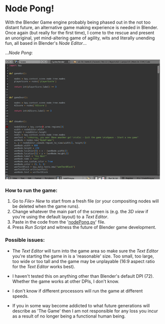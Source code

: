 # Node Pong!

With the Blender Game engine probably being phased out in the not too distant future, an alternative game making experience is needed in Blender. Once again (but really for the first time), I come to the rescue and present an unoriginal, yet mind-altering game of agility, wits and literally unending fun, all based in Blender's *Node Editor*...

...*Node Pong*:

![Node pong demo](nodePongDemo.gif)

### How to run the game:
    
1. Go to *File> New* to start from a fresh file (or your compositing nodes will be deleted when the game runs).
2. Change whatever the main part of the screen is (e.g. the *3D view* if you're using the default layout) to a *Text Editor*.
3. Paste in the code from the '[nodePong.py](nodePong.py)' file.
4. Press *Run Script* and witness the future of Blender game development.

### Possible issues:

+ The *Text Editor* will turn into the game area so make sure the *Text Editor* you're starting the game in is a 'reasonable' size. Too small, too large, too wide or too tall and the game may be unplayable (16:9 aspect ratio for the *Text Editor* works best).

+ I haven't tested this on anything other than Blender's default DPI (72). Whether the game works at other DPIs, I don't know.

+ I don't know if different processors will run the game at different speeds.

+ If you in some way become addicted to what future generations will describe as 'The Game' then I am not responsible for any loss you incur as a result of no longer being a functional human being.
